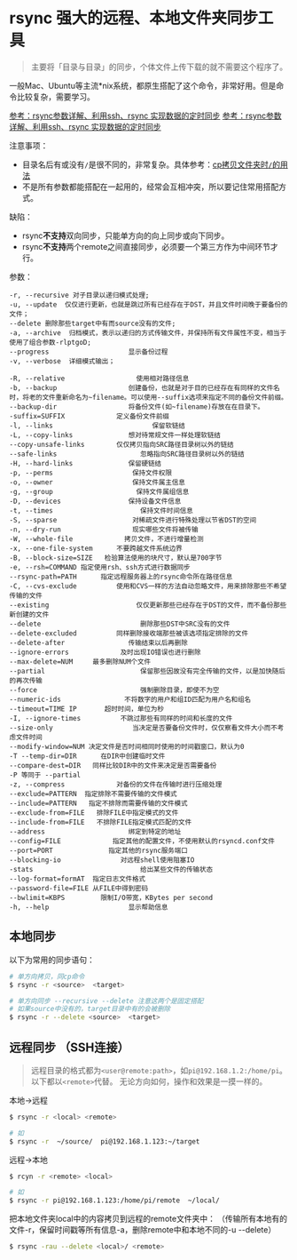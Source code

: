 # rsync 强大的远程、本地文件夹同步工具
> 主要将「目录与目录」的同步，个体文件上传下载的就不需要这个程序了。

一般Mac、Ubuntu等主流*nix系统，都原生搭配了这个命令，非常好用。但是命令比较复杂，需要学习。

[参考：rsync参数详解、利用ssh、rsync 实现数据的定时同步](http://blog.51cto.com/colderboy/132054)
[参考：rsync参数详解、利用ssh、rsync 实现数据的定时同步](http://blog.51cto.com/colderboy/132054)

注意事项：
- 目录名后有或没有`/`是很不同的，非常复杂。具体参考：[cp拷贝文件夹时`/`的用法](https://github.com/solomonxie/solomonxie.github.io/issues/27#issuecomment-421560989)
- 不是所有参数都能搭配在一起用的，经常会互相冲突，所以要记住常用搭配方式。

缺陷：
- rsync**不支持**双向同步，只能单方向的向上同步或向下同步。
- rsync**不支持**两个remote之间直接同步，必须要一个第三方作为中间环节才行。

参数：
```
-r, --recursive 对子目录以递归模式处理;
-u, --update  仅仅进行更新，也就是跳过所有已经存在于DST，并且文件时间晚于要备份的文件；
--delete 删除那些target中有而source没有的文件;
-a, --archive  归档模式，表示以递归的方式传输文件，并保持所有文件属性不变，相当于使用了组合参数-rlptgoD;
--progress                    显示备份过程
-v, --verbose  详细模式输出；

-R, --relative                  使用相对路径信息
-b, --backup                  创建备份，也就是对于目的已经存在有同样的文件名时，将老的文件重新命名为~filename。可以使用--suffix选项来指定不同的备份文件前缀。
--backup-dir                  将备份文件(如~filename)存放在在目录下。
-suffix=SUFFIX             定义备份文件前缀
-l, --links                         保留软链结
-L, --copy-links              想对待常规文件一样处理软链结
--copy-unsafe-links        仅仅拷贝指向SRC路径目录树以外的链结
--safe-links                     忽略指向SRC路径目录树以外的链结
-H, --hard-links              保留硬链结
-p, --perms                    保持文件权限
-o, --owner                    保持文件属主信息
-g, --group                     保持文件属组信息
-D, --devices                 保持设备文件信息
-t, --times                      保持文件时间信息
-S, --sparse                   对稀疏文件进行特殊处理以节省DST的空间
-n, --dry-run                  现实哪些文件将被传输
-W, --whole-file             拷贝文件，不进行增量检测
-x, --one-file-system      不要跨越文件系统边界
-B, --block-size=SIZE   检验算法使用的块尺寸，默认是700字节
-e, --rsh=COMMAND 指定使用rsh、ssh方式进行数据同步
--rsync-path=PATH      指定远程服务器上的rsync命令所在路径信息
-C, --cvs-exclude          使用和CVS一样的方法自动忽略文件，用来排除那些不希望传输的文件
--existing                      仅仅更新那些已经存在于DST的文件，而不备份那些新创建的文件
--delete                         删除那些DST中SRC没有的文件
--delete-excluded          同样删除接收端那些被该选项指定排除的文件
--delete-after                传输结束以后再删除
--ignore-errors             及时出现IO错误也进行删除
--max-delete=NUM     最多删除NUM个文件
--partial                        保留那些因故没有完全传输的文件，以是加快随后的再次传输
--force                          强制删除目录，即使不为空
--numeric-ids                不将数字的用户和组ID匹配为用户名和组名
--timeout=TIME IP       超时时间，单位为秒
-I, --ignore-times          不跳过那些有同样的时间和长度的文件
--size-only                    当决定是否要备份文件时，仅仅察看文件大小而不考虑文件时间
--modify-window=NUM 决定文件是否时间相同时使用的时间戳窗口，默认为0
-T --temp-dir=DIR      在DIR中创建临时文件
--compare-dest=DIR   同样比较DIR中的文件来决定是否需要备份
-P 等同于 --partial
-z, --compress             对备份的文件在传输时进行压缩处理
--exclude=PATTERN  指定排除不需要传输的文件模式
--include=PATTERN   指定不排除而需要传输的文件模式
--exclude-from=FILE   排除FILE中指定模式的文件
--include-from=FILE   不排除FILE指定模式匹配的文件
--address                     绑定到特定的地址
--config=FILE             指定其他的配置文件，不使用默认的rsyncd.conf文件
--port=PORT              指定其他的rsync服务端口
--blocking-io               对远程shell使用阻塞IO
-stats                           给出某些文件的传输状态
--log-format=formAT  指定日志文件格式
--password-file=FILE 从FILE中得到密码
--bwlimit=KBPS         限制I/O带宽，KBytes per second
-h, --help                    显示帮助信息
```

## 本地同步
以下为常用的同步语句：
```sh
# 单方向拷贝，同cp命令
$ rsync -r <source>  <target>

# 单方向同步 --recursive --delete 注意这两个是固定搭配
# 如果source中没有的，target目录中有的会被删除
$ rsync -r --delete <source>  <target>
```


## 远程同步 （SSH连接）
> 远程目录的格式都为`<user@remote:path>`，如`pi@192.168.1.2:/home/pi`。以下都以`<remote>`代替。
无论方向如何，操作和效果是一摸一样的。

本地->远程
```sh
$ rsync -r <local> <remote>

# 如
$ rsync -r  ~/source/  pi@192.168.1.123:~/target
```

远程->本地
```sh
$ rcyn -r <remote> <local>

# 如
$ rsync -r pi@192.168.1.123:/home/pi/remote  ~/local/
```


把本地文件夹local中的内容拷贝到远程的remote文件夹中：
（传输所有本地有的文件-r，保留时间戳等所有信息-a，删除remote中和本地不同的-u --delete）
```sh
$ rsync -rau --delete <local>/ <remote>
```